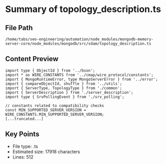 # Summary of topology_description.ts
  
## File Path
`/home/tabs/seo-engineering/automation/node_modules/mongodb-memory-server-core/node_modules/mongodb/src/sdam/topology_description.ts`

## Content Preview
```
import type { ObjectId } from '../bson';
import * as WIRE_CONSTANTS from '../cmap/wire_protocol/constants';
import { MongoRuntimeError, type MongoServerError } from '../error';
import { compareObjectId, shuffle } from '../utils';
import { ServerType, TopologyType } from './common';
import { ServerDescription } from './server_description';
import type { SrvPollingEvent } from './srv_polling';

// constants related to compatibility checks
const MIN_SUPPORTED_SERVER_VERSION = WIRE_CONSTANTS.MIN_SUPPORTED_SERVER_VERSION;
[...truncated...]
```

## Key Points
- File type: .ts
- Estimated size: 17918 characters
- Lines: 512
